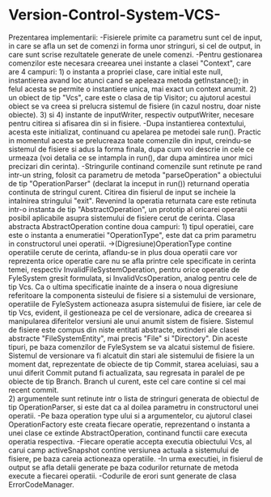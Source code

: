 # Version-Control-System-VCS-

Prezentarea implementarii:
    -Fisierele primite ca parametru sunt cel de input, in care se afla
    un set de comenzi in forma unor stringuri, si cel de output, in care 
    sunt scrise rezultatele generate de unele comenzi. 
    -Pentru gestionarea comenzilor este necesara creearea unei instante a 
    clasei "Context", care are 4 campuri: 
        1) o instanta a propriei clase, care initial este null, instantierea
        avand loc atunci cand se apeleaza metoda getInstance(); in felul 
        acesta se permite o instantiere unica, mai exact un context anumit.
        2) un obiect de tip "Vcs", care este o clasa de tip Visitor; 
        cu ajutorul acestui obiect se va creea si prelucra sistemul de 
        fisiere (in cazul nostru, doar niste obiecte).
        3) si 4) instante de inputWriter, respectiv outputWriter, necesare
        pentru citirea si afisarea din si in fisiere.
    -Dupa instantierea contextului, acesta este initializat, continuand cu
    apelarea pe metodei sale run(). Practic in momentul acesta se prelucreaza
    toate comenzile din input, creindu-se sistemul de fisiere si adus la forma
    finala, dupa cum voi descrie in cele ce urmeaza (voi detalia ce se 
    intampla in run(), dar dupa amintirea unor mici precizari din cerinta).
    -Stringurile continand comenzile sunt retinute pe rand intr-un string,
    folosit ca parametru de metoda "parseOperation" a obiectului de tip
    "OperationParser" (declarat la inceput in run()) returnand operatia
    continuta de stringul curent. Citirea din fisierul de input se incheie
    la intalnirea stringului "exit". Revenind la operatia returnata care
    este retinuta intr-o instanta de tip "AbstractOperation", un prototip
    al oricarei operatii posibil aplicabile asupra sistemului de fisiere 
    cerut de cerinta. Clasa abstracta AbstractOperation contine doua campuri:
        1) tipul operatiei, care este o instanta a enumeratiei 
        "OperationType", este dat ca prim parametru in constructorul unei
        operatii. 
            ->(Digresiune)OperationType contine operatiile cerute de 
        cerinta, aflandu-se in plus doua operatii care vor reprezenta
        orice operatie care nu se afla printre cele specificate in 
        cerinta temei, respectiv InvalidFileSystemOperation, pentru
        orice operatie de FyleSystem gresit formulata, si InvalidVcsOperation,
        analog pentru cele de tip Vcs. Ca o ultima specificatie inainte de a
        insera o noua digresiune referitoare la componenta sisteului de 
        fisiere si a sistemului de versionare, operatiile de FyleSystem 
        actioneaza asupra sistemului de fisiere, iar cele de tip Vcs, evident,
        il gestioneaza pe cel de versionare, adica de creearea si manipularea
        diferitelor versiuni ale unui anumit sistem de fisiere. Sistemul de
        fisiere este compus din niste entitati abstracte, extinderi ale clasei
        abstracte "FileSystemEntity", mai precis "File" si "Directory". Din
        aceste tipuri, pe baza comenzilor de FyleSystem se va alcatui sistemul
        de fisiere. Sistemul de versionare va fi alcatuit din stari ale 
        sistemului de fisiere la un moment dat, reprezentate de obiecte de
        tip Commit, starea aceluiasi, sau a unui diferit Commit putand fi
        actualizata, sau regresata in paralel de pe obiecte de tip Branch.
        Branch ul curent, este cel care contine si cel mai recent commit.          
        2) argumentele sunt retinute intr o lista de stringuri generata 
        de obiectul de tip OperationParser, si este dat ca al doilea
        parametru in constructorul unei operatii.
    -Pe baza operation type ului si a argumentelor, cu ajutorul 
    clasei OperationFactory este creata fiecare operatie, reprezentand 
    o instanta a unei clase ce extinde AbstractOperation, continand 
    functii care executa operatia respectiva.
    -Fiecare operatie accepta executia obiectului Vcs, al carui camp 
    activeSnapshot contine versiunea actuala a sistemului de fisiere,
    pe baza careia actioneaza operatiile.
    -In urma executiei, in fisierul de output se afla detalii generate
    pe baza codurilor returnate de metoda execute a fiecarei operatii.
    -Codurile de erori sunt generate de clasa ErrorCodeManager.
